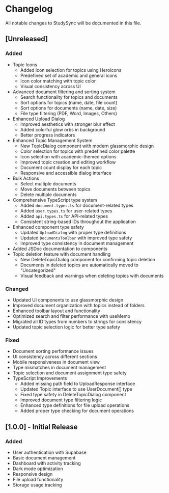 # Changelog

All notable changes to StudySync will be documented in this file.

## [Unreleased]

### Added
- Topic Icons
  - Added icon selection for topics using Heroicons
  - Predefined set of academic and general icons
  - Icon color matching with topic color
  - Visual consistency across UI
- Advanced document filtering and sorting system
  - Search functionality for topics and documents
  - Sort options for topics (name, date, file count)
  - Sort options for documents (name, date, size)
  - File type filtering (PDF, Word, Images, Others)
- Enhanced Upload Dialog
  - Improved aesthetics with stronger blur effect
  - Added colorful glow orbs in background
  - Better progress indicators
- Enhanced Topic Management System
  - New TopicDialog component with modern glassmorphic design
  - Color selection for topics with predefined color palette
  - Icon selection with academic-themed options
  - Improved topic creation and editing workflow
  - Document count display for each topic
  - Responsive and accessible dialog interface
- Bulk Actions
  - Select multiple documents
  - Move documents between topics
  - Delete multiple documents
- Comprehensive TypeScript type system
  - Added `document.types.ts` for document-related types
  - Added `user.types.ts` for user-related types
  - Added `api.types.ts` for API-related types
  - Consistent string-based IDs throughout the application
- Enhanced component type safety
  - Updated `UploadDialog` with proper type definitions
  - Updated `DocumentsToolbar` with improved type safety
  - Improved type consistency in document management
- Added JSDoc documentation to components
- Topic deletion feature with document handling
  - New DeleteTopicDialog component for confirming topic deletion
  - Documents in deleted topics are automatically moved to "Uncategorized"
  - Visual feedback and warnings when deleting topics with documents

### Changed
- Updated UI components to use glassmorphic design
- Improved document organization with topics instead of folders
- Enhanced toolbar layout and functionality
- Optimized search and filter performance with useMemo
- Migrated all ID types from numbers to strings for consistency
- Updated topic selection logic for better type safety

### Fixed
- Document sorting performance issues
- UI consistency across different sections
- Mobile responsiveness in document view
- Type mismatches in document management
- Topic selection and document assignment type safety
- TypeScript Improvements
  - Added missing path field to UploadResponse interface
  - Updated Topic interface to use UserDocument[] type
  - Fixed type safety in DeleteTopicDialog component
  - Improved document type filtering logic
  - Enhanced type definitions for file upload operations
  - Added proper type checking for document operations

## [1.0.0] - Initial Release

### Added
- User authentication with Supabase
- Basic document management
- Dashboard with activity tracking
- Dark mode optimization
- Responsive design
- File upload functionality
- Storage usage tracking

